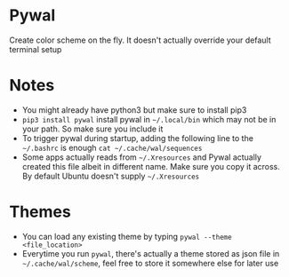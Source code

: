 # Pywal

Create color scheme on the fly. It doesn't actually override your default terminal setup

# Notes 
- You might already have python3 but make sure to install pip3
- `pip3 install pywal` install pywal in `~/.local/bin` which may not be in your path. So make sure you include it
- To trigger pywal during startup, adding the following line to the `~/.bashrc` is enough `cat ~/.cache/wal/sequences`
- Some apps actually reads from `~/.Xresources` and Pywal actually created this file albeit in different name. Make sure you copy it across. By default Ubuntu doesn't supply `~/.Xresources` 

# Themes
- You can load any existing theme by typing `pywal --theme <file_location>`
- Everytime you run `pywal`, there's actually a theme stored as json file in `~/.cache/wal/scheme`, feel free to store it somewhere else for later use

